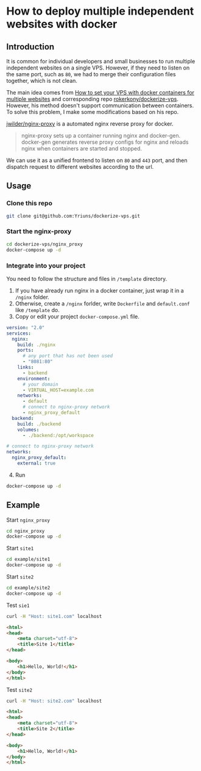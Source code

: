 # How to deploy multiple independent websites with docker

## Introduction

It is common for individual developers and small businesses to run multiple independent websites on a single VPS. However, if they need to listen on the same port, such as `80`, we had to merge their configuration files together, which is not clean.

The main idea comes from [How to set your VPS with docker containers for multiple websites](https://medium.com/@rokerkony/how-to-set-your-vps-with-docker-containers-for-multiple-websites-55524e59cae1) and corresponding repo [rokerkony/dockerize-vps](https://github.com/rokerkony/dockerize-vps). However, his method doesn't support communication between containers. To solve this problem, I make some modifications based on his repo.

[jwilder/nginx-proxy](https://github.com/jwilder/nginx-proxy) is a automated nginx reverse proxy for docker.
> nginx-proxy sets up a container running nginx and docker-gen. docker-gen generates reverse proxy configs for nginx and reloads nginx when containers are started and stopped. 

We can use it as a unified frontend to listen on `80` and `443` port, and then dispatch request to different websites according to the url.

## Usage

### Clone this repo

```bash
git clone git@github.com:Yriuns/dockerize-vps.git
```

### Start the nginx-proxy

```bash
cd dockerize-vps/nginx_proxy
docker-compose up -d
```

### Integrate into your project

You need to follow the structure and files in `/template` directory.

1. If you have already run nginx in a docker container, just wrap it in a `/nginx` folder.
2. Otherwise, create a `/nginx` forlder, write `Dockerfile` and `default.conf` like `/template` do.
3. Copy or edit your project `docker-compose.yml` file.

```yaml
version: "2.0"
services:
  nginx:
    build: ./nginx
    ports:
      # any port that has not been used
      - "8081:80"
    links:
      - backend
    environment:
      # your domain
      - VIRTUAL_HOST=example.com
    networks:
      - default
      # connect to nginx-proxy network
      - nginx_proxy_default
  backend:
    build: ./backend
    volumes:
      - ./backend:/opt/workspace

# connect to nginx-proxy network
networks:
  nginx_proxy_default:
    external: true
```
4. Run
```bash
docker-compose up -d
```

## Example

Start `nginx_proxy`

```bash
cd nginx_proxy
docker-compose up -d
```

Start `site1`

```bash
cd example/site1
docker-compose up -d
```

Start `site2`

```bash
cd example/site2
docker-compose up -d
```

Test `sie1`

```bash
curl -H "Host: site1.com" localhost
```

```html
<html>
<head>
    <meta charset="utf-8">
    <title>Site 1</title>
</head>

<body>
    <h1>Hello, World!</h1>
</body>
</html>
```

Test `site2`

```bash
curl -H "Host: site2.com" localhost
```

```html
<html>
<head>
    <meta charset="utf-8">
    <title>Site 2</title>
</head>

<body>
    <h1>Hello, World!</h1>
</body>
</html>
```